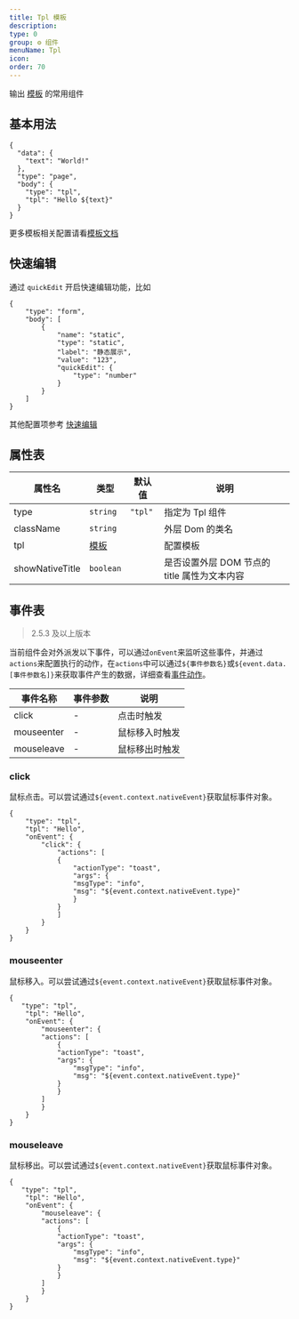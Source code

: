 ```yaml
---
title: Tpl 模板
description:
type: 0
group: ⚙ 组件
menuName: Tpl
icon:
order: 70
---
```


输出 [模板](../../docs/concepts/template) 的常用组件

## 基本用法

```schema
{
  "data": {
    "text": "World!"
  },
  "type": "page",
  "body": {
    "type": "tpl",
    "tpl": "Hello ${text}"
  }
}
```

更多模板相关配置请看[模板文档](../../docs/concepts/template)

## 快速编辑

通过 `quickEdit` 开启快速编辑功能，比如

```schema: scope="body"
{
    "type": "form",
    "body": [
        {
            "name": "static",
            "type": "static",
            "label": "静态展示",
            "value": "123",
            "quickEdit": {
                "type": "number"
            }
        }
    ]
}
```

其他配置项参考 [快速编辑](crud#快速编辑)

## 属性表

| 属性名          | 类型                                 | 默认值  | 说明                                         |
| --------------- | ------------------------------------ | ------- | -------------------------------------------- |
| type            | `string`                             | `"tpl"` | 指定为 Tpl 组件                              |
| className       | `string`                             |         | 外层 Dom 的类名                              |
| tpl             | [模板](../../docs/concepts/template) |         | 配置模板                                     |
| showNativeTitle | `boolean`                            |         | 是否设置外层 DOM 节点的 title 属性为文本内容 |

## 事件表

> 2.5.3 及以上版本

当前组件会对外派发以下事件，可以通过`onEvent`来监听这些事件，并通过`actions`来配置执行的动作，在`actions`中可以通过`${事件参数名}`或`${event.data.[事件参数名]}`来获取事件产生的数据，详细查看[事件动作](../../docs/concepts/event-action)。

| 事件名称   | 事件参数 | 说明           |
| ---------- | -------- | -------------- |
| click      | -        | 点击时触发     |
| mouseenter | -        | 鼠标移入时触发 |
| mouseleave | -        | 鼠标移出时触发 |

### click

鼠标点击。可以尝试通过`${event.context.nativeEvent}`获取鼠标事件对象。

```schema: scope="body"
{
    "type": "tpl",
    "tpl": "Hello",
    "onEvent": {
        "click": {
            "actions": [
            {
                "actionType": "toast",
                "args": {
                "msgType": "info",
                "msg": "${event.context.nativeEvent.type}"
                }
            }
            ]
        }
    }
}
```

### mouseenter

鼠标移入。可以尝试通过`${event.context.nativeEvent}`获取鼠标事件对象。

```schema: scope="body"
{
   "type": "tpl",
    "tpl": "Hello",
    "onEvent": {
        "mouseenter": {
        "actions": [
            {
            "actionType": "toast",
            "args": {
                "msgType": "info",
                "msg": "${event.context.nativeEvent.type}"
            }
            }
        ]
        }
    }
}
```

### mouseleave

鼠标移出。可以尝试通过`${event.context.nativeEvent}`获取鼠标事件对象。

```schema: scope="body"
{
   "type": "tpl",
    "tpl": "Hello",
    "onEvent": {
        "mouseleave": {
        "actions": [
            {
            "actionType": "toast",
            "args": {
                "msgType": "info",
                "msg": "${event.context.nativeEvent.type}"
            }
            }
        ]
        }
    }
}
```
